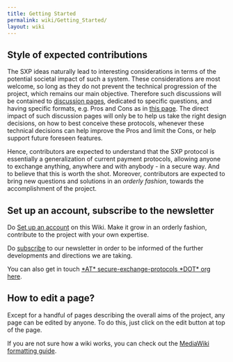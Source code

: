 ```yaml
---
title: Getting Started
permalink: wiki/Getting_Started/
layout: wiki
---
```


Style of expected contributions
-------------------------------

The SXP ideas naturally lead to interesting considerations in terms of
the potential societal impact of such a system. These considerations are
most welcome, so long as they do not prevent the technical progression
of the project, which remains our main objective. Therefore such
discussions will be contained to [discussion
pages](/wiki/Category%3ADiscussion_Pages "wikilink"), dedicated to specific
questions, and having specific formats, e.g. Pros and Cons as in [this
page](/wiki/Exclusive_Money_Based_Economy "wikilink"). The direct impact of
such discussion pages will only be to help us take the right design
decisions, on how to best conceive these protocols, whenever these
technical decisions can help improve the Pros and limit the Cons, or
help support future foreseen features.

Hence, contributors are expected to understand that the SXP protocol is
essentially a generalization of current payment protocols, allowing
anyone to exchange anything, anywhere and with anybody - in a secure
way. And to believe that this is worth the shot. Moreover, contributors
are expected to bring new questions and solutions in an *orderly
fashion*, towards the accomplishment of the project.

Set up an account, subscribe to the newsletter
----------------------------------------------

Do [Set up an account](/wiki/Special:UserLogin "wikilink") on this Wiki. Make
it grow in an orderly fashion, contribute to the project with your own
expertise.

Do
[subscribe](http://secure-exchange-protocols.org/newsletters/?p=subscribe)
to our newsletter in order to be informed of the further developments
and directions we are taking.

You can also get in touch [\*AT\* secure-exchange-protocols \*DOT\* org
here](mailto:initiators).

How to edit a page?
-------------------

Except for a handful of pages describing the overall aims of the
project, any page can be edited by anyone. To do this, just click on the
edit button at top of the page.

If you are not sure how a wiki works, you can check out the [ MediaWiki
formatting
guide](http://www.mediawiki.org/wiki/Help:Formatting "wikilink").

